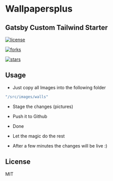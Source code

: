 # Wallpapersplus

## Gatsby Custom Tailwind Starter

[![license](https://img.shields.io/github/stars/Mozart409/gatsby-custom-tailwind?style=for-the-badge)](#license)

[![forks](https://img.shields.io/github/forks/Mozart409/gatsby-custom-tailwind?style=for-the-badge)](#forks)

[![stars](https://img.shields.io/github/stars/Mozart409/gatsby-custom-tailwind?style=for-the-badge)](#stars)

## Usage

- Just copy all Images into the following folder

```sh
"/src/images/walls"
```

- Stage the changes (pictures)

- Push it to Github

- Done

- Let the magic do the rest

- After a few minutes the changes will be live :)

## License

MIT
